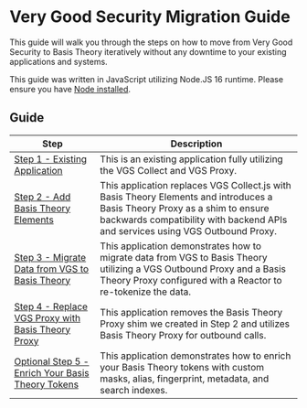 # Very Good Security Migration Guide

This guide will walk you through the steps on how to move from Very Good Security to Basis Theory iteratively without any downtime to your existing applications and systems.

This guide was written in JavaScript utilizing Node.JS 16 runtime. Please ensure you have [Node installed](https://nodejs.org/).

## Guide

| Step                                                                      | Description                                                                                                                                                                                                  |
|---------------------------------------------------------------------------|--------------------------------------------------------------------------------------------------------------------------------------------------------------------------------------------------------------|
| [Step 1 - Existing Application](./01-existing-application/)               | This is an existing application fully utilizing the VGS Collect and VGS Proxy.                                                                                                                               |
| [Step 2 - Add Basis Theory Elements](./02-add-elements/)                  | This application replaces VGS Collect.js with Basis Theory Elements and introduces a Basis Theory Proxy as a shim to ensure backwards compatibility with backend APIs and services using VGS Outbound Proxy. |
| [Step 3 - Migrate Data from VGS to Basis Theory](./03-migrate-data)       | This application demonstrates how to migrate data from VGS to Basis Theory utilizing a VGS Outbound Proxy and a Basis Theory Proxy configured with a Reactor to re-tokenize the data.                        |
| [Step 4 - Replace VGS Proxy with Basis Theory Proxy](./04-replace-proxy/) | This application removes the Basis Theory Proxy shim we created in Step 2 and utilizes Basis Theory Proxy for outbound calls.                                                                                |
| [Optional Step 5 - Enrich Your Basis Theory Tokens](./05-enrich-tokens/)  | This application demonstrates how to enrich your Basis Theory tokens with custom masks, alias, fingerprint, metadata, and search indexes.                                                                    |

